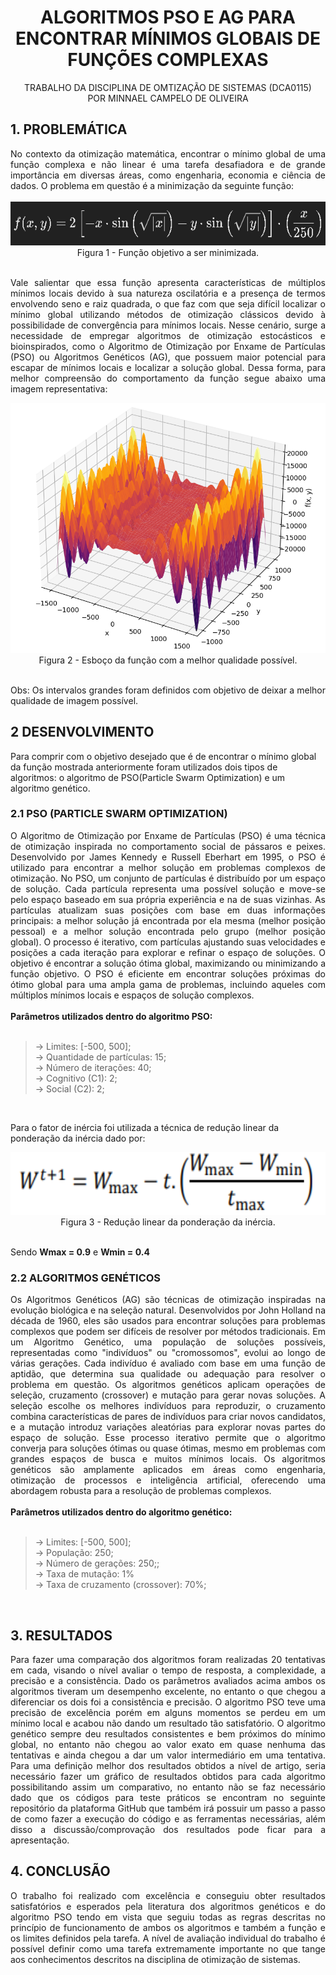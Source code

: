 <div align="center">


# ALGORITMOS PSO E AG PARA ENCONTRAR MÍNIMOS GLOBAIS DE FUNÇÕES COMPLEXAS

TRABALHO DA DISCIPLINA DE OMTIZAÇÃO DE SISTEMAS (DCA0115)</br>
POR MINNAEL CAMPELO DE OLIVEIRA 

</div>



## 1. PROBLEMÁTICA
<div style="text-align: justify;">
No contexto da otimização matemática, encontrar o mínimo global de uma função complexa e não linear é uma tarefa desafiadora e de grande importância em diversas áreas, como engenharia, economia e ciência de dados. O problema em questão é a minimização da seguinte função: </br></br> 

<div align="center">
<img src="imagens/figura1.png" width="550" height="70" alt="Descrição da Imagem" /></br> 
Figura 1 - Função objetivo a ser minimizada.
</div></br> 



Vale salientar que essa função apresenta características de múltiplos mínimos locais devido à sua natureza oscilatória e a presença de termos envolvendo seno e raiz quadrada, o que faz com que seja difícil localizar o mínimo global utilizando métodos de otimização clássicos devido à possibilidade de convergência para mínimos locais. Nesse cenário, surge a necessidade de empregar algoritmos de otimização estocásticos e bioinspirados, como o Algoritmo de Otimização por Enxame de Partículas (PSO) ou Algoritmos Genéticos (AG), que possuem maior potencial para escapar de mínimos locais e localizar a solução global. Dessa forma, para melhor compreensão do comportamento da função segue abaixo uma imagem representativa:

<div align="center">
<img src="imagens/figura2.png" width="550" height="400" alt="Descrição da Imagem" /></br> 
Figura 2 - Esboço da função com a melhor qualidade possível.
</div></br> 

Obs: Os intervalos grandes foram definidos com objetivo de deixar a melhor qualidade de imagem possível.
</div>



## 2 DESENVOLVIMENTO
Para comprir com o objetivo desejado que é de encontrar o mínimo global da função mostrada anteriormente foram utilizados dois tipos de algoritmos: o algoritmo de PSO(Particle Swarm Optimization) e um algoritmo genético. 

### 2.1 PSO (PARTICLE SWARM OPTIMIZATION)
<div style="text-align: justify;">
O Algoritmo de Otimização por Enxame de Partículas (PSO) é uma técnica de otimização inspirada no comportamento social de pássaros e peixes. Desenvolvido por James Kennedy e Russell Eberhart em 1995, o PSO é utilizado para encontrar a melhor solução em problemas complexos de otimização. No PSO, um conjunto de partículas é distribuído por um espaço de solução. Cada partícula representa uma possível solução e move-se pelo espaço baseado em sua própria experiência e na de suas vizinhas. As partículas atualizam suas posições com base em duas informações principais: a melhor solução já encontrada por ela mesma (melhor posição pessoal) e a melhor solução encontrada pelo grupo (melhor posição global). O processo é iterativo, com partículas ajustando suas velocidades e posições a cada iteração para explorar e refinar o espaço de soluções. O objetivo é encontrar a solução ótima global, maximizando ou minimizando a função objetivo. O PSO é eficiente em encontrar soluções próximas do ótimo global para uma ampla gama de problemas, incluindo aqueles com múltiplos mínimos locais e espaços de solução complexos.
</div></br>
<strong>Parâmetros utilizados dentro do algoritmo PSO:</strong> </br></br><blockquote>
-> Limites: [-500, 500];</br>
-> Quantidade de partículas: 15; </br>
-> Número de iterações: 40; </br>
-> Cognitivo (C1): 2; </br>
-> Social (C2): 2; </br>
</blockquote></br>


Para o fator de inércia foi utilizada a técnica de redução linear da ponderação da inércia dado por:

<div align="center">
<img src="imagens/figura3.png" width="550" height="100" alt="Descrição da Imagem" /></br> 
Figura 3 - Redução linear da ponderação da inércia.
</div></br> 

Sendo <strong>Wmax = 0.9</strong> e  <strong>Wmin = 0.4</strong> 


### 2.2 ALGORITMOS GENÉTICOS
<div style="text-align: justify;">
Os Algoritmos Genéticos (AG) são técnicas de otimização inspiradas na evolução biológica e na seleção natural. Desenvolvidos por John Holland na década de 1960, eles são usados para encontrar soluções para problemas complexos que podem ser difíceis de resolver por métodos tradicionais. Em um Algoritmo Genético, uma população de soluções possíveis, representadas como "indivíduos" ou "cromossomos", evolui ao longo de várias gerações. Cada indivíduo é avaliado com base em uma função de aptidão, que determina sua qualidade ou adequação para resolver o problema em questão.
Os algoritmos genéticos aplicam operações de seleção, cruzamento (crossover) e mutação para gerar novas soluções. A seleção escolhe os melhores indivíduos para reproduzir, o cruzamento combina características de pares de indivíduos para criar novos candidatos, e a mutação introduz variações aleatórias para explorar novas partes do espaço de solução. Esse processo iterativo permite que o algoritmo converja para soluções ótimas ou quase ótimas, mesmo em problemas com grandes espaços de busca e muitos mínimos locais. Os algoritmos genéticos são amplamente aplicados em áreas como engenharia, otimização de processos e inteligência artificial, oferecendo uma abordagem robusta para a resolução de problemas complexos.
</div></br>
<Strong>Parâmetros utilizados dentro do algoritmo genético:</Strong></br></br>
<blockquote>
-> Limites: [-500, 500];</br>
-> População: 250; </br>
-> Número de gerações: 250;; </br>
-> Taxa de mutação: 1% </br>
-> Taxa de cruzamento (crossover): 70%; </br>
</blockquote></br>

## 3. RESULTADOS
<div style="text-align: justify;">
Para fazer uma comparação dos algoritmos foram realizadas 20 tentativas em cada, visando o nível avaliar o tempo de resposta, a complexidade, a precisão e a consistência. Dado os parâmetros avaliados acima ambos os algoritmos tiveram um desempenho excelente, no entanto o que chegou a diferenciar os dois foi a consistência e precisão. O algoritmo PSO teve uma precisão de excelência porém em alguns momentos se perdeu em um mínimo local e acabou não dando um resultado tão satisfatório. O algoritmo genético sempre deu resultados consistentes e bem próximos do mínimo global, no entanto não chegou ao valor exato em quase nenhuma das tentativas e ainda chegou a dar um valor intermediário em uma tentativa.
Para uma definição melhor dos resultados obtidos a nível de artigo, seria necessário fazer um gráfico de resultados obtidos para cada algoritmo possibilitando assim um comparativo, no entanto não se faz necessário dado que os códigos para teste práticos se encontram no seguinte repositório da plataforma GitHub que também irá possuir um passo a passo de como fazer a execução do código e as ferramentas necessárias, além disso a discussão/comprovação dos resultados pode ficar para a apresentação.
</div>


## 4. CONCLUSÃO
<div style="text-align: justify;">
O trabalho foi realizado com excelência e conseguiu obter resultados satisfatórios e esperados pela literatura dos algoritmos genéticos e do algoritmo PSO tendo em vista que seguiu todas as regras descritas no princípio de funcionamento de ambos os algoritmos e também a função e os limites definidos pela tarefa. A nível de avaliação individual do trabalho é possível definir como uma tarefa extremamente importante no que tange aos conhecimentos descritos na disciplina de otimização de sistemas.
